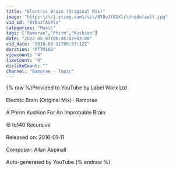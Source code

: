 ```yaml
---
title: "Electric Brain (Original Mix)"
image: "https:\/\/i.ytimg.com\/vi\/8Y8uJfAUXls\/hqdefault.jpg"
vid_id: "8Y8uJfAUXls"
categories: "Music"
tags: ["Ramorae","Phirm","Kushion"]
date: "2022-05-07T06:46:02+03:00"
vid_date: "2018-08-11T09:37:12Z"
duration: "PT7M16S"
viewcount: "4"
likeCount: "0"
dislikeCount: ""
channel: "Ramorae - Topic"
---
```

{% raw %}Provided to YouTube by Label Worx Ltd<br /><br />Electric Brain (Original Mix) · Ramorae<br /><br />A Phirm Kushion For An Improbable Brain<br /><br />℗ Iq140 Recursive<br /><br />Released on: 2016-01-11<br /><br />Composer: Allan Aspinall<br /><br />Auto-generated by YouTube.{% endraw %}
